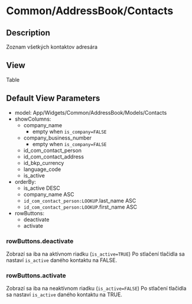 # Common/AddressBook/Contacts

## Description

Zoznam všetkých kontaktov adresára

## View

Table

## Default View Parameters

* model: App/Widgets/Common/AddressBook/Models/Contacts
* showColumns:
  * company_name
    * empty when `is_company=FALSE`
  * company_business_number
    * empty when `is_company=FALSE`
  * id_com_contact_person
  * id_com_contact_address
  * id_bkp_currency
  * language_code
  * is_active
* orderBy: 
  * is_active DESC
  * company_name ASC
  * `id_com_contact_person:LOOKUP`.last_name ASC
  * `id_com_contact_person:LOOKUP`.first_name ASC
* rowButtons:
  * deactivate
  * activate

### rowButtons.deactivate

Zobrazí sa iba na aktívnom riadku (`is_active=TRUE`)
Po stlačení tlačidla sa nastaví `is_active` daného kontaktu na FALSE.

### rowButtons.activate

Zobrazí sa iba na neaktívnom riadku (`is_active=FALSE`)
Po stlačení tlačidla sa nastaví `is_active` daného kontaktu na TRUE.
